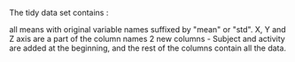

The tidy data set contains :

all means with original variable names suffixed by "mean" or "std". 
X, Y and Z axis are a part of the column names
2 new columns - Subject and activity are added at the beginning, and the rest of the columns contain all the data. 
